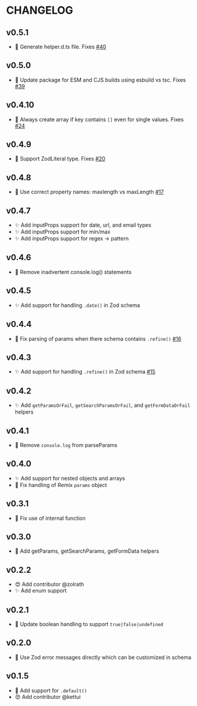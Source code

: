 # CHANGELOG

## v0.5.1

- 🐛 Generate helper.d.ts file. Fixes [#40](https://github.com/kiliman/remix-params-helper/issues/40)

## v0.5.0

- 🐛 Update package for ESM and CJS builds using esbuild vs tsc. Fixes [#39](https://github.com/kiliman/remix-params-helper/issues/39)

## v0.4.10

- 🐛 Always create array if key contains `[]` even for single values. Fixes [#24](https://github.com/kiliman/remix-params-helper/issues/24)

## v0.4.9

- 🐛 Support ZodLiteral type. Fixes [#20](https://github.com/kiliman/remix-params-helper/issues/20)

## v0.4.8

- 🐛 Use correct property names: maxlength vs maxLength [#17](https://github.com/kiliman/remix-params-helper/pull/17)

## v0.4.7

- ✨ Add inputProps support for date, url, and email types
- ✨ Add inputProps support for min/max
- ✨ Add inputProps support for regex -> pattern

## v0.4.6

- 🧹 Remove inadvertent console.log() statements

## v0.4.5

- ✨ Add support for handling `.date()` in Zod schema

## v0.4.4

- 🐛 Fix parsing of params when there schema contains `.refine()` [#16](https://github.com/kiliman/remix-params-helper/issues/16)

## v0.4.3

- ✨ Add support for handling `.refine()` in Zod schema [#15](https://github.com/kiliman/remix-params-helper/issues/15)

## v0.4.2

- ✨ Add `getParamsOrFail`, `getSearchParamsOrFail`, and `getFormDataOrFail` helpers

## v0.4.1

- 🐛 Remove `console.log` from parseParams

## v0.4.0

- ✨ Add support for nested objects and arrays
- 🐛 Fix handling of Remix `params` object

## v0.3.1

- 🐛 Fix use of internal function

## v0.3.0

- 🚨 Add getParams, getSearchParams, getFormData helpers

## v0.2.2

- 😍 Add contributor @zolrath
- ✨ Add enum support

## v0.2.1

- 🔨 Update boolean handling to support `true|false|undefined`

## v0.2.0

- 🔨 Use Zod error messages directly which can be customized in schema

## v0.1.5

- 🔨 Add support for `.default()`
- 😍 Add contributor @kettui
